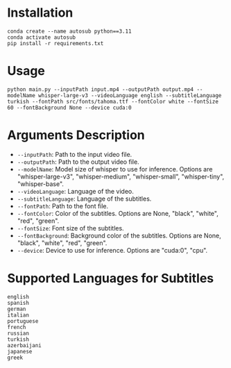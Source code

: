 # Installation
```
conda create --name autosub python==3.11
conda activate autosub
pip install -r requirements.txt
```

# Usage
```
python main.py --inputPath input.mp4 --outputPath output.mp4 --modelName whisper-large-v3 --videoLanguage english --subtitleLanguage turkish --fontPath src/fonts/tahoma.ttf --fontColor white --fontSize 60 --fontBackground None --device cuda:0
```

# Arguments Description
- `--inputPath`: Path to the input video file.
- `--outputPath`: Path to the output video file.
- `--modelName`: Model size of whisper to use for inference. Options are "whisper-large-v3", "whisper-medium", "whisper-small", "whisper-tiny", "whisper-base".
- `--videoLanguage`: Language of the video.
- `--subtitleLanguage`: Language of the subtitles.
- `--fontPath`: Path to the font file.
- `--fontColor`: Color of the subtitles. Options are None, "black", "white", "red", "green".
- `--fontSize`: Font size of the subtitles.
- `--fontBackground`: Background color of the subtitles. Options are None, "black", "white", "red", "green".
- `--device`: Device to use for inference. Options are "cuda:0", "cpu".


# Supported Languages for Subtitles
```
english
spanish
german
italian
portuguese
french
russian
turkish
azerbaijani
japanese
greek
```